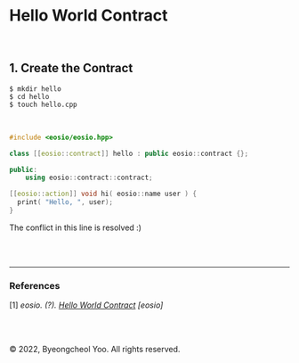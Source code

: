 # Hello World Contract

<br/>

## 1. Create the Contract

```shell
$ mkdir hello
$ cd hello
$ touch hello.cpp
```

<br/>

```c++
#include <eosio/eosio.hpp>

class [[eosio::contract]] hello : public eosio::contract {};

public:
	using eosio::contract::contract;

[[eosio::action]] void hi( eosio::name user ) {
  print( "Hello, ", user);
}
```

The conflict in this line is resolved :)

<br/>

<br/>

---

### References

\[1\] _eosio. (?). [Hello World Contract][1] [eosio]_

[1]: https://developers.eos.io/welcome/latest/getting-started-guide/hello-world

<br/>

<br/>

© 2022, Byeongcheol Yoo. All rights reserved.

